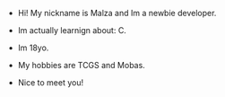 - Hi! My nickname is Malza and Im a newbie developer.
- Im actually learnign about: C.
- Im 18yo.
- My hobbies are TCGS and Mobas.

- Nice to meet you!
